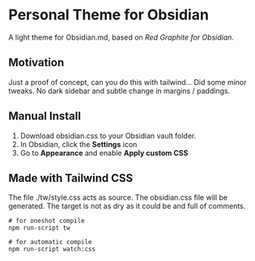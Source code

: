 # Personal Theme for Obsidian
A light theme for Obsidian.md, based on *Red Graphite for Obsidian*. 

## Motivation

Just a proof of concept, can you do this with tailwind...
Did some minor tweaks. 
No dark sidebar and subtle change in margins / paddings.


## Manual Install
1. Download obsidian.css to your Obsidian vault folder.
1. In Obsidian, click the **Settings** icon
1. Go to **Appearance** and enable **Apply custom CSS**



## Made with Tailwind CSS

The file ./tw/style.css acts as source.
The obsidian.css file will be generated.
The target is not as dry as it could be and full of comments.

```
# for oneshot compile
npm run-script tw

# for automatic compile
npm run-script watch:css
```




